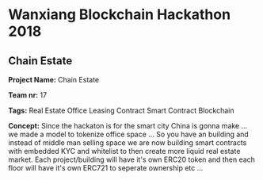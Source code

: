 <h1>Wanxiang Blockchain Hackathon 2018</h1>

<h2>Chain Estate</h2>

<Strong>Project Name:</strong>
Chain Estate

<Strong>Team nr:</strong>
17

<Strong>Tags:</strong>
Real Estate
Office
Leasing Contract
Smart Contract
Blockchain

<Strong>Concept:</Strong>
Since the hackaton is for the smart city China is gonna make ... we made a model to tokenize office space ... So you have an building and instead of middle man selling space we are now building smart contracts with embedded KYC and whitelist to then create more liquid real estate market. Each project/building will have it's own ERC20 token and then each floor will have it's own ERC721 to seperate ownership etc ... 
